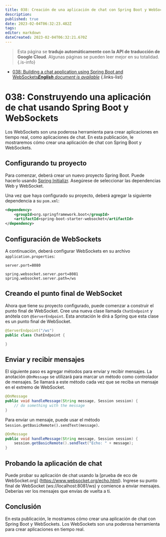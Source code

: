 ```yaml
---
title: 038: Creación de una aplicación de chat con Spring Boot y WebSockets
description: 
published: true
date: 2023-02-04T06:32:23.482Z
tags: 
editor: markdown
dateCreated: 2023-02-04T06:32:21.670Z
---
```


> Esta página se **tradujo automáticamente con la API de traducción de Google Cloud**.
Algunas páginas se pueden leer mejor en su totalidad.{.is-info}



- [038: Building a chat application using Spring Boot and WebSockets***English** document is available*](/en/Knowledge-base/Spring-Boot/Learning/038-building-a-chat-application-using-spring-boot-and-websockets)
{.links-list}


# 038: Construyendo una aplicación de chat usando Spring Boot y WebSockets

Los WebSockets son una poderosa herramienta para crear aplicaciones en tiempo real, como aplicaciones de chat. En esta publicación, le mostraremos cómo crear una aplicación de chat con Spring Boot y WebSockets.

## Configurando tu proyecto

Para comenzar, deberá crear un nuevo proyecto Spring Boot. Puede hacerlo usando [Spring Initializr](https://start.spring.io/). Asegúrese de seleccionar las dependencias Web y WebSocket.

Una vez que haya configurado su proyecto, deberá agregar la siguiente dependencia a su `pom.xml`:

```xml
<dependency>
    <groupId>org.springframework.boot</groupId>
    <artifactId>spring-boot-starter-websocket</artifactId>
</dependency>
```

## Configuración de WebSockets

A continuación, deberá configurar WebSockets en su archivo `application.properties`:

```properties
server.port=8080

spring.websocket.server.port=8081
spring.websocket.server.path=/ws
```

## Creando el punto final de WebSocket

Ahora que tiene su proyecto configurado, puede comenzar a construir el punto final de WebSocket. Cree una nueva clase llamada `ChatEndpoint` y anótela con `@ServerEndpoint`. Esta anotación le dirá a Spring que esta clase es un punto final de WebSocket.

```java
@ServerEndpoint("/ws")
public class ChatEndpoint {

}
```

## Enviar y recibir mensajes

El siguiente paso es agregar métodos para enviar y recibir mensajes. La anotación `@OnMessage` se utilizará para marcar un método como controlador de mensajes. Se llamará a este método cada vez que se reciba un mensaje en el extremo de WebSocket.

```java
@OnMessage
public void handleMessage(String message, Session session) {
    // do something with the message
}
```

Para enviar un mensaje, puede usar el método `Session.getBasicRemote().sendText(message)`.

```java
@OnMessage
public void handleMessage(String message, Session session) {
    session.getBasicRemote().sendText("Echo: " + message);
}
```

## Probando la aplicación de chat

Puede probar su aplicación de chat usando la [prueba de eco de WebSocket.org] (https://www.websocket.org/echo.html). Ingrese su punto final de WebSocket (ws://localhost:8081/ws) y comience a enviar mensajes. Deberías ver los mensajes que envías de vuelta a ti.

## Conclusión

En esta publicación, le mostramos cómo crear una aplicación de chat con Spring Boot y WebSockets. Los WebSockets son una poderosa herramienta para crear aplicaciones en tiempo real.